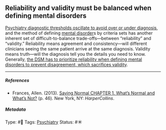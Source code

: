 ## Reliability and validity must be balanced when defining mental disorders

[Psychiatry diagnostic thresholds oscillate to avoid over or under diagnosis](Psychiatry%20diagnostic%20thresholds%20oscillate%20to%20avoid%20over%20or%20under%20diagnosis.md), and the method of defining [mental disorder]()s by criteria sets has another inherent set of difficult-to-balance trade-offs—between “reliability” and “validity.” Reliability means agreement and consistency—will different clinicians seeing the same patient arrive at the same diagnosis. Validity means truth—will the diagnosis tell you the details you need to know. Generally, [the DSM has to prioritize reliability when defining mental disorders to prevent disagreement, which sacrifices validity](The%20DSM%20has%20to%20prioritize%20reliability%20when%20defining%20mental%20disorders%20to%20prevent%20disagreement,%20which%20sacrifices%20validity.md).

---

##### References

* Frances, Allen. (2013). [Saving Normal CHAPTER 1. What’s Normal and What’s Not?](Saving%20Normal%20CHAPTER%201.%20What%E2%80%99s%20Normal%20and%20What%E2%80%99s%20Not%3F.md) (p. 46). New York, NY: *HarperCollins*.

##### Metadata

Type: #🔴 
Tags: [Psychiatry](Psychiatry.md)
Status: #☀️ 
